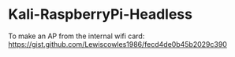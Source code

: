 # Kali-RaspberryPi-Headless

To make an AP from the internal wifi card: https://gist.github.com/Lewiscowles1986/fecd4de0b45b2029c390
